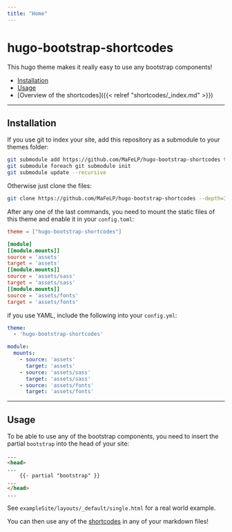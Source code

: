 ```yaml
---
title: "Home"
---
```


# hugo-bootstrap-shortcodes

This hugo theme makes it really easy to use any bootstrap components!

- [Installation](#installation)
- [Usage](#usage)
- [Overview of the shortcodes]({{< relref "shortcodes/_index.md" >}})

---

## Installation
If you use git to index your site, add this repository as a submodule to your
themes folder:

```bash
git submodule add https://github.com/MaFeLP/hugo-bootstrap-shortcodes themes/hugo-bootstrap-shortcodes
git submodule foreach git submodule init
git submodule update --recursive
```

Otherwise just clone the files:

```bash
git clone https://github.com/MaFeLP/hugo-bootstrap-shortcodes --depth=1 --recursive themes/hugo-bootstrap-shortcodes
```

After any one of the last commands, you need to mount the static files of this
theme and enable it in your `config.toml`:

```toml
theme = ["hugo-bootstrap-shortcodes"]

[module]
[[module.mounts]]
source = 'assets'
target = 'assets'
[[module.mounts]]
source = 'assets/sass'
target = 'assets/sass'
[[module.mounts]]
source = 'assets/fonts'
target = 'assets/fonts'
```

if you use YAML, include the following into your `config.yml`:

```yaml
theme:
  - 'hugo-bootstrap-shortcodes'

module:
  mounts:
    - source: 'assets'
      target: 'assets'
    - source: 'assets/sass'
      target: 'assets/sass'
    - source: 'assets/fonts'
      target: 'assets/fonts'
```

---

## Usage
To be able to use any of the bootstrap components, you need to insert the
partial `bootstrap` into the head of your site:

```markdown
...
<head>
...
    {{- partial "bootstrap" }}
...
</head>
...
```

See `exampleSite/layouts/_default/single.html` for a real world example.

You can then use any of the [shortcodes](./shortcodes/) in any
of your markdown files!
